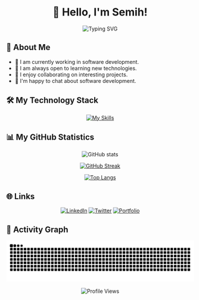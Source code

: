 # <div align="center">👋 Hello, I'm Semih!</div>

<div align="center">
  <img src="https://readme-typing-svg.herokuapp.com?font=Fira+Code&weight=600&size=28&duration=4000&pause=1000&color=3F97F7&center=true&vCenter=true&width=435&lines=Full+Stack+Developer;Software+Engineer;Tech+Enthusiast" alt="Typing SVG" />
</div>

## 🚀 About Me

- 🔭 I am currently working in software development.
- 🌱 I am always open to learning new technologies.
- 👯 I enjoy collaborating on interesting projects.
- 💬 I'm happy to chat about software development.

## 🛠️ My Technology Stack

<div align="center">
  
[![My Skills](https://skillicons.dev/icons?i=linux,bash,js,ts,react,nodejs,java,spring,mysql,c,cs,cpp,qt,git)](https://skillicons.dev)

</div>

## 📊 My GitHub Statistics

<div align="center">
  
![GitHub stats](https://github-readme-stats.vercel.app/api?username=smh-ux&show_icons=true&theme=tokyonight)

[![GitHub Streak](https://github-readme-streak-stats.herokuapp.com?user=smh-ux&theme=tokyonight)](https://git.io/streak-stats)

[![Top Langs](https://github-readme-stats.vercel.app/api/top-langs/?username=smh-ux&layout=compact&theme=tokyonight)](https://github.com/anuraghazra/github-readme-stats)

</div>

## 🌐 Links

<div align="center">
  
[![LinkedIn](https://img.shields.io/badge/LinkedIn-0077B5?style=for-the-badge&logo=linkedin&logoColor=white)](https://linkedin.com/in/semihokumus)
[![Twitter](https://img.shields.io/badge/Twitter-1DA1F2?style=for-the-badge&logo=twitter&logoColor=white)](https://twitter.com/semihokumus)
[![Portfolio](https://img.shields.io/badge/Portfolio-FF5722?style=for-the-badge&logo=google-chrome&logoColor=white)](https://semihokumus.com)

</div>

## 🎯 Activity Graph

![Snake animation](https://raw.githubusercontent.com/smh-ux/smh-ux/output/github-contribution-grid-snake.svg)

<div align="center">
  <img src="https://komarev.com/ghpvc/?username=smh-ux&color=blue&style=flat-square&label=Profile+Views" alt="Profile Views" />
</div> 
